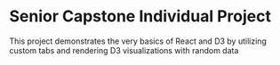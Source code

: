 # Senior Capstone Individual Project
This project demonstrates the very basics of React and D3 by utilizing custom tabs and rendering D3 visualizations with random data
